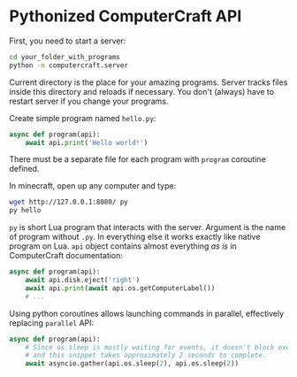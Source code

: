 # Pythonized ComputerCraft API

First, you need to start a server:

```bash
cd your_folder_with_programs
python -m computercraft.server
```

Current directory is the place for your amazing programs.
Server tracks files inside this directory and reloads if necessary.
You don't (always) have to restart server if you change your programs.

Create simple program named `hello.py`:

```python
async def program(api):
    await api.print('Hello world!')
```

There must be a separate file for each program with `program` coroutine defined.

In minecraft, open up any computer and type:

```bash
wget http://127.0.0.1:8080/ py
py hello
```

`py` is short Lua program that interacts with the server.
Argument is the name of program without `.py`.
In everything else it works exactly like native program on Lua.
`api` object contains almost everything *as is* in ComputerCraft documentation:

```python
async def program(api):
    await api.disk.eject('right')
    await api.print(await api.os.getComputerLabel())
    # ...
```

Using python coroutines allows launching commands in parallel, effectively replacing `parallel` API:

```python
async def program(api):
    # Since os.sleep is mostly waiting for events, it doesn't block execution of parallel threads
    # and this snippet takes approximately 2 seconds to complete.
    await asyncio.gather(api.os.sleep(2), api.os.sleep(2))
```
